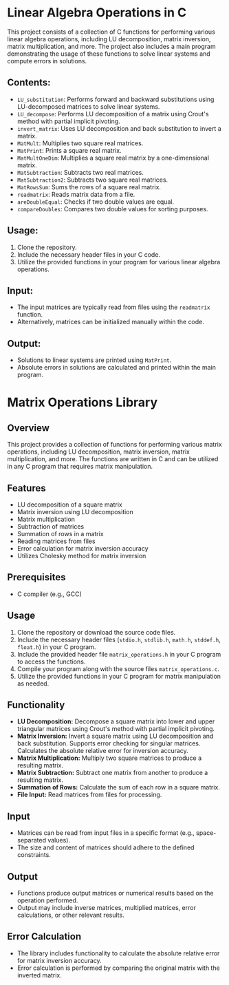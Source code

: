 <!DOCTYPE html>
<html lang="en">
<head>
<meta charset="UTF-8">
<meta name="viewport" content="width=device-width, initial-scale=1.0">
<title>Linear Algebra Operations in C</title>
</head>
<body>

<h1>Linear Algebra Operations in C</h1>

<p>This project consists of a collection of C functions for performing various linear algebra operations, including LU decomposition, matrix inversion, matrix multiplication, and more. The project also includes a main program demonstrating the usage of these functions to solve linear systems and compute errors in solutions.</p>

<h2>Contents:</h2>

<ul>
  <li><code>LU_substitution</code>: Performs forward and backward substitutions using LU-decomposed matrices to solve linear systems.</li>
  <li><code>LU_decompose</code>: Performs LU decomposition of a matrix using Crout's method with partial implicit pivoting.</li>
  <li><code>invert_matrix</code>: Uses LU decomposition and back substitution to invert a matrix.</li>
  <li><code>MatMult</code>: Multiplies two square real matrices.</li>
  <li><code>MatPrint</code>: Prints a square real matrix.</li>
  <li><code>MatMultOneDim</code>: Multiplies a square real matrix by a one-dimensional matrix.</li>
  <li><code>MatSubtraction</code>: Subtracts two real matrices.</li>
  <li><code>MatSubtraction2</code>: Subtracts two square real matrices.</li>
  <li><code>MatRowsSum</code>: Sums the rows of a square real matrix.</li>
  <li><code>readmatrix</code>: Reads matrix data from a file.</li>
  <li><code>areDoubleEqual</code>: Checks if two double values are equal.</li>
  <li><code>compareDoubles</code>: Compares two double values for sorting purposes.</li>
</ul>

<h2>Usage:</h2>

<ol>
  <li>Clone the repository.</li>
  <li>Include the necessary header files in your C code.</li>
  <li>Utilize the provided functions in your program for various linear algebra operations.</li>
</ol>

<h2>Input:</h2>

<ul>
  <li>The input matrices are typically read from files using the <code>readmatrix</code> function.</li>
  <li>Alternatively, matrices can be initialized manually within the code.</li>
</ul>

<h2>Output:</h2>

<ul>
  <li>Solutions to linear systems are printed using <code>MatPrint</code>.</li>
  <li>Absolute errors in solutions are calculated and printed within the main program.</li>
</ul>



</body>
</html>









<!DOCTYPE html>
<html lang="en">
<head>
  <meta charset="UTF-8">
  <meta name="viewport" content="width=device-width, initial-scale=1.0">
  <title>Matrix Operations Library</title>
</head>
<body>
  <h1>Matrix Operations Library</h1>

  <h2>Overview</h2>
  <p>This project provides a collection of functions for performing various matrix operations, including LU decomposition, matrix inversion, matrix multiplication, and more. The functions are written in C and can be utilized in any C program that requires matrix manipulation.</p>

  <h2>Features</h2>
  <ul>
    <li>LU decomposition of a square matrix</li>
    <li>Matrix inversion using LU decomposition</li>
    <li>Matrix multiplication</li>
    <li>Subtraction of matrices</li>
    <li>Summation of rows in a matrix</li>
    <li>Reading matrices from files</li>
    <li>Error calculation for matrix inversion accuracy</li>
    <li>Utilizes Cholesky method for matrix inversion</li>
  </ul>

  <h2>Prerequisites</h2>
  <ul>
    <li>C compiler (e.g., GCC)</li>
  </ul>

  <h2>Usage</h2>
  <ol>
    <li>Clone the repository or download the source code files.</li>
    <li>Include the necessary header files (<code>stdio.h</code>, <code>stdlib.h</code>, <code>math.h</code>, <code>stddef.h</code>, <code>float.h</code>) in your C program.</li>
    <li>Include the provided header file <code>matrix_operations.h</code> in your C program to access the functions.</li>
    <li>Compile your program along with the source files <code>matrix_operations.c</code>.</li>
    <li>Utilize the provided functions in your C program for matrix manipulation as needed.</li>
  </ol>

  <h2>Functionality</h2>
  <ul>
    <li><strong>LU Decomposition:</strong> Decompose a square matrix into lower and upper triangular matrices using Crout's method with partial implicit pivoting.</li>
    <li><strong>Matrix Inversion:</strong> Invert a square matrix using LU decomposition and back substitution. Supports error checking for singular matrices. Calculates the absolute relative error for inversion accuracy.</li>
    <li><strong>Matrix Multiplication:</strong> Multiply two square matrices to produce a resulting matrix.</li>
    <li><strong>Matrix Subtraction:</strong> Subtract one matrix from another to produce a resulting matrix.</li>
    <li><strong>Summation of Rows:</strong> Calculate the sum of each row in a square matrix.</li>
    <li><strong>File Input:</strong> Read matrices from files for processing.</li>
  </ul>

  <h2>Input</h2>
  <ul>
    <li>Matrices can be read from input files in a specific format (e.g., space-separated values).</li>
    <li>The size and content of matrices should adhere to the defined constraints.</li>
  </ul>

  <h2>Output</h2>
  <ul>
    <li>Functions produce output matrices or numerical results based on the operation performed.</li>
    <li>Output may include inverse matrices, multiplied matrices, error calculations, or other relevant results.</li>
  </ul>

  <h2>Error Calculation</h2>
  <ul>
    <li>The library includes functionality to calculate the absolute relative error for matrix inversion accuracy.</li>
    <li>Error calculation is performed by comparing the original matrix with the inverted matrix.</li>
  </ul>

</body>
</html>

